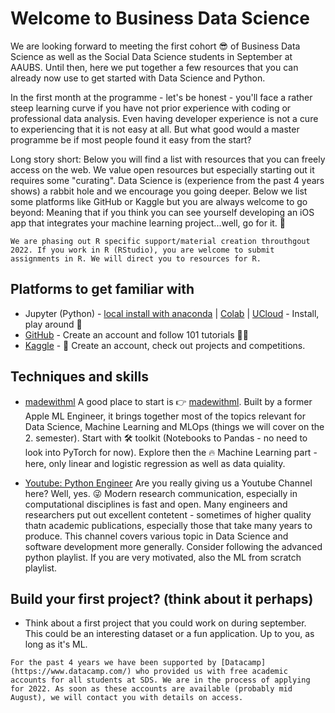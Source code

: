 # Welcome to Business Data Science

We are looking forward to meeting the first cohort 😎 of Business Data Science as well as the Social Data Science students in September at AAUBS. 
Until then, here we put together a few resources that you can already now use to get started with Data Science and Python.

In the first month at the programme  - let's be honest - you'll face a rather steep learning curve if you have not prior experience with coding or professional data analysis. Even having developer experience is not a cure to experiencing that it is not easy at all. But what good would a master programme be if most people found it easy from the start?

Long story short: Below you will find a list with resources that you can freely access on the web. We value open resources but especially starting out it requires some "curating". Data Science is (experience from the past 4 years shows) a rabbit hole and we encourage you going deeper. Below we list some platforms like GitHub or Kaggle but you are always welcome to go beyond: Meaning that if you think you can see yourself developing an iOS app that integrates your  machine learning project...well, go for it. 🚀


```{note}
We are phasing out R specific support/material creation throuthgout 2022. If you work in R (RStudio), you are welcome to submit assignments in R. We will direct you to resources for R.
```

## Platforms to get familiar with
- Jupyter (Python) - [local install with anaconda](https://www.anaconda.com/products/distribution) | [Colab](https://colab.research.google.com/) | [UCloud](https://cloud.sdu.dk/) - Install, play around 💾
- [GitHub](https://github.com/) - Create an account and follow 101 tutorials 🧑‍💻
- [Kaggle](https://www.kaggle.com/) - 🧗 Create an account, check out projects and competitions.

## Techniques and skills

- [madewithml](https://madewithml.com/)
    A good place to start is 👉 [madewithml](https://madewithml.com/). Built by a former Apple ML Engineer, it brings together most of the topics relevant for Data Science, Machine Learning and MLOps (things we will cover on the 2. semester).
    Start with 🛠 toolkit (Notebooks to Pandas - no need to look into PyTorch for now). Explore then the 🔥 Machine Learning part - here, only linear and logistic regression as well as data quiality.

- [Youtube: Python Engineer](https://www.youtube.com/c/PythonEngineer)
    Are you really giving us a Youtube Channel here? Well, yes. 😜 Modern research communication, especially in computational disciplines is fast and open. Many engineers and researchers put out excellent contetent - sometimes of higher quality thatn academic publications, especially those that take many years to produce. This channel covers various topic in Data Science and software development more generally. Consider following the advanced python playlist. If you are very motivated, also the ML from scratch playlist. 


## Build your first project? (think about it perhaps)
- Think about a first project that you could work on during september. This could be an interesting dataset or a fun application. Up to you, as long as it's ML.

```{tip} Datacamp
For the past 4 years we have been supported by [Datacamp](https://www.datacamp.com/) who provided us with free academic accounts for all students at SDS. We are in the process of applying for 2022. As soon as these accounts are available (probably mid August), we will contact you with details on access.
```
